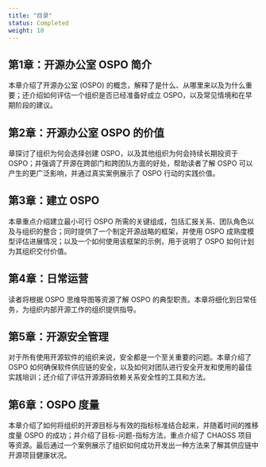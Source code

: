 ```yaml
---
title: "目录"
status: Completed
weight: 10
---
```


## 第1章：开源办公室 OSPO 简介

本章介绍了开源办公室 (OSPO) 的概念，解释了是什么、从哪里来以及为什么重要；还介绍如何评估一个组织是否已经准备好成立 OSPO，以及常见情境和在早期阶段的建议。

## 第2章：开源办公室 OSPO 的价值

章探讨了组织为何会选择创建 OSPO，以及其他组织为何会持续长期投资于 OSPO；并强调了开源在跨部门和跨团队方面的好处，帮助读者了解 OSPO 可以产生的更广泛影响，并通过真实案例展示了 OSPO 行动的实践价值。

## 第3章：建立 OSPO

本章重点介绍建立最小可行 OSPO 所需的关键组成，包括汇报关系、团队角色以及与组织的整合；同时提供了一个制定开源战略的框架，并使用 OSPO 成熟度模型评估进展情况；以及一个如何使用该框架的示例，用于说明了 OSPO 如何计划为其组织交付价值。

## 第4章：日常运营

读者将根据 OSPO 思维导图等资源了解 OSPO 的典型职责。本章将细化到日常任务，为组织内部开源工作的组织提供指导。

## 第5章：开源安全管理

对于所有使用开源软件的组织来说，安全都是一个至关重要的问题。本章介绍了 OSPO 如何确保软件供应链的安全，以及如何对团队进行安全开发和使用的最佳实践培训；还介绍了评估开源源码依赖关系安全性的工具和方法。

## 第6章：OSPO 度量

本章介绍了如何将组织的开源目标与有效的指标标准结合起来，并随着时间的推移度量 OSPO 的成功；并介绍了目标-问题-指标方法，重点介绍了 CHAOSS 项目等资源。最后通过一个案例展示了组织如何成功开发出一种方法来了解其供应链中开源项目健康状况。

